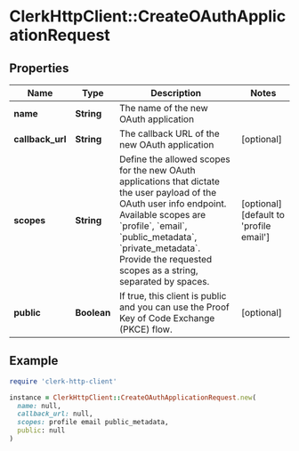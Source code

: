 # ClerkHttpClient::CreateOAuthApplicationRequest

## Properties

| Name | Type | Description | Notes |
| ---- | ---- | ----------- | ----- |
| **name** | **String** | The name of the new OAuth application |  |
| **callback_url** | **String** | The callback URL of the new OAuth application | [optional] |
| **scopes** | **String** | Define the allowed scopes for the new OAuth applications that dictate the user payload of the OAuth user info endpoint. Available scopes are &#x60;profile&#x60;, &#x60;email&#x60;, &#x60;public_metadata&#x60;, &#x60;private_metadata&#x60;. Provide the requested scopes as a string, separated by spaces. | [optional][default to &#39;profile email&#39;] |
| **public** | **Boolean** | If true, this client is public and you can use the Proof Key of Code Exchange (PKCE) flow. | [optional] |

## Example

```ruby
require 'clerk-http-client'

instance = ClerkHttpClient::CreateOAuthApplicationRequest.new(
  name: null,
  callback_url: null,
  scopes: profile email public_metadata,
  public: null
)
```

